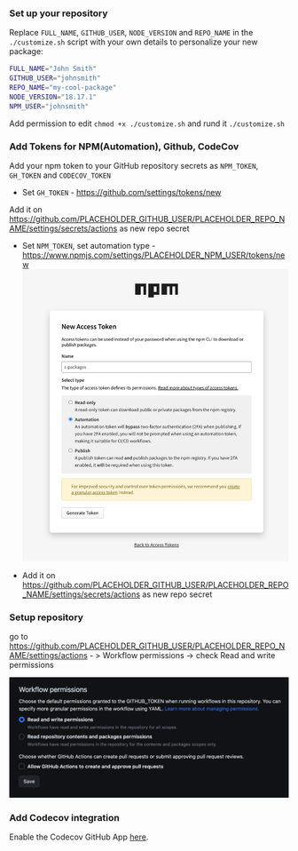 ### Set up your repository

Replace `FULL_NAME`, `GITHUB_USER`, `NODE_VERSION` and `REPO_NAME` in the `./customize.sh` script with your own details to personalize your new package:

```bash
FULL_NAME="John Smith"
GITHUB_USER="johnsmith"
REPO_NAME="my-cool-package"
NODE_VERSION="18.17.1"
NPM_USER="johnsmith"
```

Add permission to edit `chmod +x ./customize.sh` and rund it `./customize.sh`

### Add Tokens for NPM(**Automation**), Github, CodeCov

Add your npm token to your GitHub repository secrets as `NPM_TOKEN`, `GH_TOKEN` and `CODECOV_TOKEN`

- Set `GH_TOKEN` - https://github.com/settings/tokens/new

Add it on https://github.com/PLACEHOLDER_GITHUB_USER/PLACEHOLDER_REPO_NAME/settings/secrets/actions as new repo secret

- Set `NPM_TOKEN`, set automation type - https://www.npmjs.com/settings/PLACEHOLDER_NPM_USER/tokens/new
  ![npm.png](npm.png)

- Add it on https://github.com/PLACEHOLDER_GITHUB_USER/PLACEHOLDER_REPO_NAME/settings/secrets/actions as new repo secret

### Setup repository

go to
https://github.com/PLACEHOLDER_GITHUB_USER/PLACEHOLDER_REPO_NAME/settings/actions - > Workflow permissions -> check
Read and write permissions

![gh.png](gh.png)

### Add Codecov integration

Enable the Codecov GitHub App [here](https://github.com/apps/codecov).
